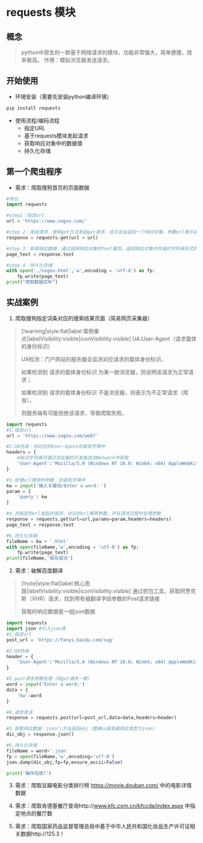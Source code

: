 # requests 模块

## 概念
> python中原生的一款基于网络请求的模块，功能非常强大，简单便捷，效率极高。
> 作用：模拟浏览器发送请求。

## 开始使用
- 环境安装（需要先安装python编译环境）
```bash
pip install requests
```
- 使用流程/编码流程
  - 指定URL
  - 基于requests模块发起请求
  - 获取响应对象中的数据值
  - 持久化存储

## 第一个爬虫程序
- 需求：爬取搜狗首页的页面数据

``` python
#导包
import requests

#step1：指定url
url = 'https://www.sogou.com/'

#step_2：发起请求：使用get方法发起get请求，该方法会返回一个响应对象。参数url表示请求对应的url
response = requests.get(url = url)

#step_3：获取响应数据：通过调用响应对象的text属性，返回响应对象中存储的字符串形式的响应数据（页面源码数据）
page_text = response.text

#step_4：持久化存储
with open('./sogou.html','w',encoding = 'utf-8') as fp:
	fp.write(page_text)
print("爬取数据完毕")
```

## 实战案例
1. 爬取搜狗指定词条对应的搜索结果页面（简易网页采集器）

> [!warning|style:flat|label:案例重点|labelVisibility:visible|iconVisibility:visible]
> UA:User-Agent（请求载体的身份标识）
> 
> UA检测：门户网站的服务器会监测对应请求的载体身份标识。
> 
> 如果检测到 请求的载体身份标识 为某一款浏览器，则说明该请求为正常请求；
> 
> 如果检测到 请求的载体身份标识 不是浏览器，则表示为不正常请求（爬虫），
> 
> 则服务端有可能拒绝该请求，导致爬取失败。

```python
import requests
#1.指定url
url = 'https://www.sogou.com/web?'

#2.UA伪装：将对应的User-Agent封装到字典中
headers = {
	#标识字符串可通过浏览器的开发者选项Network中获取
	'User-Agent':'Mozilla/5.0 (Windows NT 10.0; Win64; x64) AppleWebKit/***.*** (KHTML, like Gecko) Chrome/***.***.***.*** Safari/***.***'
}

#3.处理url携带的参数：封装到字典中
kw = input('输入关键词/Enter a word：')
param = {
	'query': kw
}

#4.对指定的url发起的请求，对应的url携带参数，并在请求过程中处理参数
response = requests.get(url=url,params=param,headers=headers)
page_text = response.text

#6.持久化存储
fileName = kw + '.html'
with open(fileName,'w',encoding = 'utf-8') as fp:
	fp.write(page_text)
print(fileName,'保存成功')
```

2. 需求：破解百度翻译

> [!note|style:flat|label:核心思路|labelVisibility:visible|iconVisibility:visible]
> 通过抓包工具，获取阿贾克斯（XHR）请求，找到带有被翻译字段参数的Post请求链接
>
> 获取的响应数据是一组json数据

```python
import requests
import json #引入json库
#1.指定url
post_url = 'https://fanyi.baidu.com/sug'

#2.UA伪装
header = {
	'User-Agent':'Mozilla/5.0 (Windows NT 10.0; Win64; x64) AppleWebKit/***.*** (KHTML, like Gecko) Chrome/***.***.***.*** Safari/***.***'
}

#3.post请求参数处理（同get请求一致）
word = input('Enter a word:')
data = {
	'kw':word
}

#4.请求发送
response = requests.post(url=post_url,data=data,headers=header)

#5.获取响应数据：json()方法返回obj（需确认服务器响应类型为json）
dic_obj = response.json()

#6.持久化存储
fileName = word+'.json'
fp = open(fileName,'w',encoding='utf-8')
json.dump(dic_obj,fp=fp,ensure_ascii=False)

print('操作完成!')
```

3. 需求：爬取豆瓣电影分类排行榜 https://movie.douban.com/ 中的电影详情数据

4. 需求：爬取肯德基餐厅查询http://www.kfc.com.cn/kfccda/index.aspx 中指定地点的餐厅数

5. 需求：爬取国家药品监督管理总局中基于中华人民共和国化妆品生产许可证相关数据http://125.3！